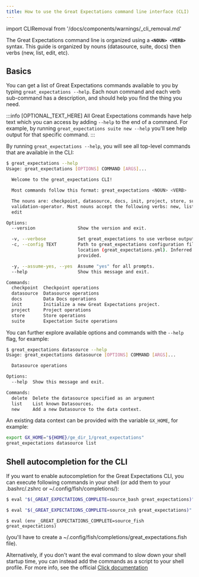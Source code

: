 ```yaml
---
title: How to use the Great Expectations command line interface (CLI)
---
```


import CLIRemoval from '/docs/components/warnings/_cli_removal.md'

<CLIRemoval />

The Great Expectations command line is organized using a **`<NOUN> <VERB>`** syntax.
This guide is organized by nouns (datasource, suite, docs) then verbs (new, list, edit, etc).

## Basics

You can get a list of Great Expectations commands available to you by typing `great_expectations --help`.
Each noun command and each verb sub-command has a description, and should help you find the thing you need.

:::info [OPTIONAL_TEXT_HERE]
All Great Expectations commands have help text which you can access by adding `--help` to the end of a command. For example, by running `great_expectations suite new --help` you'll see help output for that specific command.
:::

By running `great_expectations --help`, you will see all top-level commands that are available in the CLI:

```bash
$ great_expectations --help
Usage: great_expectations [OPTIONS] COMMAND [ARGS]...

  Welcome to the great_expectations CLI!

  Most commands follow this format: great_expectations <NOUN> <VERB>

  The nouns are: checkpoint, datasource, docs, init, project, store, suite,
  validation-operator. Most nouns accept the following verbs: new, list,
  edit

Options:
  --version                Show the version and exit.

  -v, --verbose            Set great_expectations to use verbose output.
  -c, --config TEXT        Path to great_expectations configuration file
                           location (great_expectations.yml). Inferred if not
                           provided.

  -y, --assume-yes, --yes  Assume "yes" for all prompts.
  --help                   Show this message and exit.

Commands:
  checkpoint  Checkpoint operations
  datasource  Datasource operations
  docs        Data Docs operations
  init        Initialize a new Great Expectations project.
  project     Project operations
  store       Store operations
  suite       Expectation Suite operations
```

You can further explore available options and commands with the `--help` flag, for example:

```bash
$ great_expectations datasource --help
Usage: great_expectations datasource [OPTIONS] COMMAND [ARGS]...

  Datasource operations

Options:
  --help  Show this message and exit.

Commands:
  delete  Delete the datasource specified as an argument
  list    List known Datasources.
  new     Add a new Datasource to the data context.
```

An existing data context can be provided with the variable `GX_HOME`, for example:

```bash
export GX_HOME="${HOME}/ge_dir_1/great_expectations"
great_expectations datasource list
```


## Shell autocompletion for the CLI

If you want to enable autocompletion for the Great Expectations CLI, you can execute following commands in your shell (or add them to your .bashrc/.zshrc or ~/.config/fish/completions/):

```bash title="bash"
$ eval "$(_GREAT_EXPECTATIONS_COMPLETE=source_bash great_expectations)"
```

```zsh title="zsh"
$ eval "$(_GREAT_EXPECTATIONS_COMPLETE=source_zsh great_expectations)"
```

```fish title="fish"
$ eval (env _GREAT_EXPECTATIONS_COMPLETE=source_fish great_expectations)
```

(you'll have to create a ~/.config/fish/completions/great_expectations.fish file).

Alternatively, if you don't want the eval command to slow down your shell startup time, you can instead add the commands as a script to your shell profile. For more info, see the official [Click documentation](https://click.palletsprojects.com/en/7.x/bashcomplete/)

